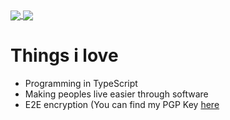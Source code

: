 <a href="https://github.com/anuraghazra/github-readme-stats">
  <img align="center" src="https://github-readme-stats.vercel.app/api?username=hoersamu&count_private=true&show_icons=true&include_all_commits=true&hide_border=true&hide_title=true" />
</a>
<a href="https://github.com/anuraghazra/github-readme-stats">
  <img align="center" src="https://github-readme-stats.vercel.app/api/top-langs/?username=hoersamu&langs_count=3&hide_title=true&hide_border=true" />
</a>

# Things i love
* Programming in TypeScript
* Making peoples live easier through software
* E2E encryption (You can find my PGP Key [here](https://cdn.hoera.dev/gpg/samuel@hoera.dev.gpg)

